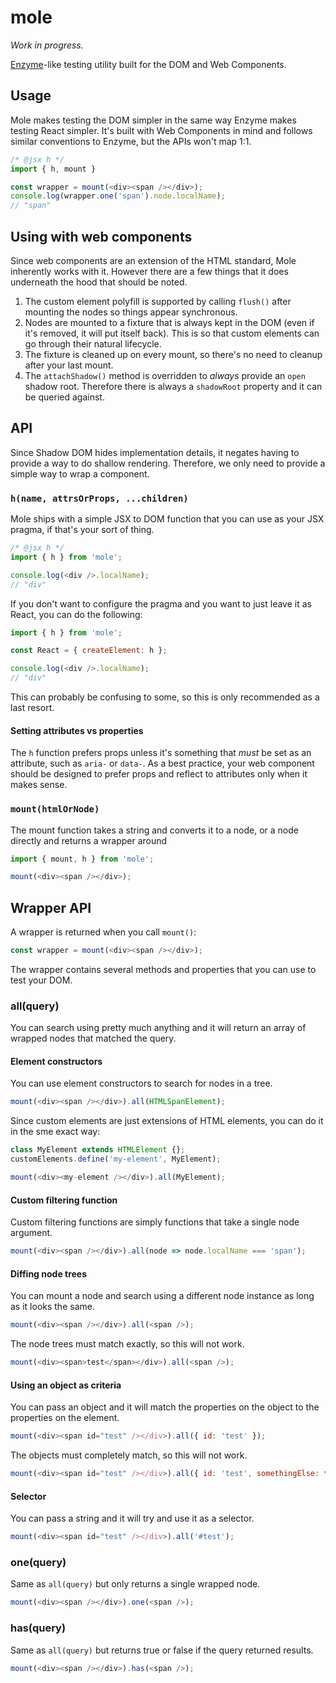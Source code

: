 # mole

*Work in progress.*

[Enzyme](https://github.com/airbnb/enzyme)-like testing utility built for the DOM and Web Components.



## Usage

Mole makes testing the DOM simpler in the same way Enzyme makes testing React simpler. It's built with Web Components in mind and follows similar conventions to Enzyme, but the APIs won't map 1:1.

```js
/* @jsx h */
import { h, mount }

const wrapper = mount(<div><span /></div>);
console.log(wrapper.one('span').node.localName);
// "span"
```



## Using with web components

Since web components are an extension of the HTML standard, Mole inherently works with it. However there are a few things that it does underneath the hood that should be noted.

1. The custom element polyfill is supported by calling `flush()` after mounting the nodes so things appear synchronous.
2. Nodes are mounted to a fixture that is always kept in the DOM (even if it's removed, it will put itself back). This is so that custom elements can go through their natural lifecycle.
3. The fixture is cleaned up on every mount, so there's no need to cleanup after your last mount.
4. The `attachShadow()` method is overridden to *always* provide an `open` shadow root. Therefore there is always a `shadowRoot` property and it can be queried against. 





## API

Since Shadow DOM hides implementation details, it negates having to provide a way to do shallow rendering. Therefore, we only need to provide a simple way to wrap a component.



### `h(name, attrsOrProps, ...children)`

Mole ships with a simple JSX to DOM function that you can use as your JSX pragma, if that's your sort of thing.

```js
/* @jsx h */
import { h } from 'mole';

console.log(<div />.localName);
// "div"
```

If you don't want to configure the pragma and you want to just leave it as React, you can do the following:

```js
import { h } from 'mole';

const React = { createElement: h };

console.log(<div />.localName);
// "div"
```

This can probably be confusing to some, so this is only recommended as a last resort.



#### Setting attributes vs properties

The `h` function prefers props unless it's something that *must* be set as an attribute, such as `aria-` or `data-`. As a best practice, your web component should be designed to prefer props and reflect to attributes only when it makes sense.



### `mount(htmlOrNode)`

The mount function takes a string and converts it to a node, or a node directly and returns a wrapper around 

```js
import { mount, h } from 'mole';

mount(<div><span /></div>);
```


## Wrapper API

A wrapper is returned when you call `mount()`:

```js
const wrapper = mount(<div><span /></div>);
```

The wrapper contains several methods and properties that you can use to test your DOM.



### all(query)

You can search using pretty much anything and it will return an array of wrapped nodes that matched the query.



#### Element constructors

You can use element constructors to search for nodes in a tree.

```js
mount(<div><span /></div>).all(HTMLSpanElement);
```

Since custom elements are just extensions of HTML elements, you can do it in the sme exact way:

```js
class MyElement extends HTMLElement {};
customElements.define('my-element', MyElement);

mount(<div><my-element /></div>).all(MyElement);
```



#### Custom filtering function

Custom filtering functions are simply functions that take a single node argument.

```js
mount(<div><span /></div>).all(node => node.localName === 'span');
```



#### Diffing node trees

You can mount a node and search using a different node instance as long as it looks the same.

```js
mount(<div><span /></div>).all(<span />);
```

The node trees must match exactly, so this will not work.

```js
mount(<div><span>test</span></div>).all(<span />);
```



#### Using an object as criteria

You can pass an object and it will match the properties on the object to the properties on the element.

```js
mount(<div><span id="test" /></div>).all({ id: 'test' });
```

The objects must completely match, so this will not work.

```js
mount(<div><span id="test" /></div>).all({ id: 'test', somethingElse: true });
```


#### Selector

You can pass a string and it will try and use it as a selector.

```js
mount(<div><span id="test" /></div>).all('#test');
```



### one(query)

Same as `all(query)` but only returns a single wrapped node.

```js
mount(<div><span /></div>).one(<span />);
```



### has(query)

Same as `all(query)` but returns true or false if the query returned results.

```js
mount(<div><span /></div>).has(<span />);
```
